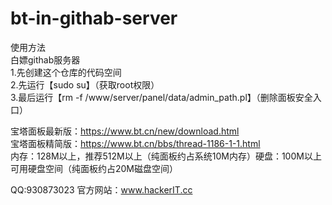 # bt-in-githab-server
使用方法<br>
白嫖githab服务器<br>
1.先创建这个仓库的代码空间<br>
2.先运行【sudo su】（获取root权限）<br>
3.最后运行【rm -f /www/server/panel/data/admin_path.pl】（删除面板安全入口）<br>

宝塔面板最新版：https://www.bt.cn/new/download.html<br>
宝塔面板精简版：https://www.bt.cn/bbs/thread-1186-1-1.html<br>
内存：128M以上，推荐512M以上（纯面板约占系统10M内存）硬盘：100M以上可用硬盘空间（纯面板约占20M磁盘空间）<br>

QQ:930873023        官方网站：www.hackerIT.cc
